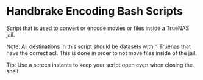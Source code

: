# Handbrake Encoding Bash Scripts
Script that is used to convert or encode movies or files inside a TrueNAS jail.

Note: All destinations in this script should be datasets within Truenas that have the correct acl. This is done in order to not move files inside of the jail.

Tip: Use a screen instants to keep your script open even when closing the shell

